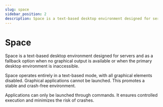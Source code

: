```yaml
---
slug: space
sidebar_position: 2
description: Space is a text-based desktop environment designed for servers and as a fallback option when no graphical output is available or when the primary desktop environment is inaccessible.
---
```


# Space

Space is a text-based desktop environment designed for servers and as a
fallback option when no graphical output is available or when the primary desktop
environment is inaccessible.

Space operates entirely in a text-based mode, with all graphical elements disabled.
Graphical applications cannot be launched. This promotes a stable and crash-free
environment.

Applications can only be launched through commands. It ensures controlled execution
and minimizes the risk of crashes.
